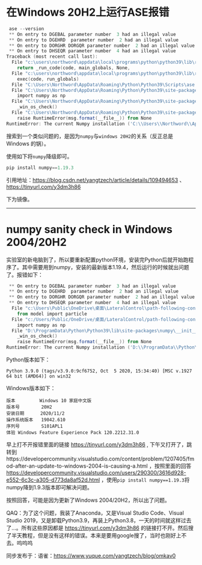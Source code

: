 

# 在Windows 20H2上运行ASE报错

```powershell
 ase --version
 ** On entry to DGEBAL parameter number  3 had an illegal value
 ** On entry to DGEHRD  parameter number  2 had an illegal value
 ** On entry to DORGHR DORGQR parameter number  2 had an illegal value
 ** On entry to DHSEQR parameter number  4 had an illegal value
Traceback (most recent call last):
  File "c:\users\northword\appdata\local\programs\python\python39\lib\runpy.py", line 197, in _run_module_as_main
    return _run_code(code, main_globals, None,
  File "c:\users\northword\appdata\local\programs\python\python39\lib\runpy.py", line 87, in _run_code
    exec(code, run_globals)
  File "C:\Users\Northword\AppData\Roaming\Python\Python39\Scripts\ase.exe\__main__.py", line 4, in <module>
  File "C:\Users\Northword\AppData\Roaming\Python\Python39\site-packages\ase\__init__.py", line 8, in <module>
    import numpy as np
  File "C:\Users\Northword\AppData\Roaming\Python\Python39\site-packages\numpy\__init__.py", line 305, in <module>
    _win_os_check()
  File "C:\Users\Northword\AppData\Roaming\Python\Python39\site-packages\numpy\__init__.py", line 302, in _win_os_check
    raise RuntimeError(msg.format(__file__)) from None
RuntimeError: The current Numpy installation ('C:\\Users\\Northword\\AppData\\Roaming\\Python\\Python39\\site-packages\\numpy\\__init__.py') fails to pass a sanity check due to a bug in the windows runtime. See this issue for more information: https://tinyurl.com/y3dm3h86
```

搜索到一个类似问题的，是因为`numpy`与`windows 20H2`的关系（反正总是Windows 的锅）。

使用如下将`numpy`降级即可。

```powershell
pip install numpy==1.19.3
```



引用地址：https://blog.csdn.net/yangtzech/article/details/109494653 、https://tinyurl.com/y3dm3h86

下为镜像。

---

# numpy sanity check in Windows 2004/20H2

实验室的新电脑到了，所以要重新配置python环境，安装完Python后就开始跑程序了。其中需要用到numpy，安装的最新版本1.19.4，然后运行的时候就出问题了。报错如下：

```powershell
 ** On entry to DGEBAL parameter number  3 had an illegal value
 ** On entry to DGEHRD  parameter number  2 had an illegal value
 ** On entry to DORGHR DORGQR parameter number  2 had an illegal value
 ** On entry to DHSEQR parameter number  4 had an illegal value
  File "c:\Users\Public\OneDrive\桌面\LateralControl\path-following-control\examples\pure_pursuit_control.py", line 5, in <module>
    from model import particle
  File "c:/Users/Public/OneDrive/桌面/LateralControl/path-following-control/examples/..\model\particle.py", line 1, in <module>
    import numpy as np
  File "D:\ProgramData\Python\Python39\lib\site-packages\numpy\__init__.py", line 305, in <module>
    _win_os_check()
    raise RuntimeError(msg.format(__file__)) from None
RuntimeError: The current Numpy installation ('D:\\ProgramData\\Python\\Python39\\lib\\site-packages\\numpy\\__init__.py') fails to pass a sanity check due to a bug in the windows runtime. See this issue for more information: https://tinyurl.com/y3dm3h86
```

Python版本如下：

```
Python 3.9.0 (tags/v3.9.0:9cf6752, Oct  5 2020, 15:34:40) [MSC v.1927 64 bit (AMD64)] on win32
```

Windows版本如下：

```
版本         Windows 10 家庭中文版
版本号        20H2
安装日期      2020/11/2
操作系统版本   19042.610
序列号        S101APL1
体验 Windows Feature Experience Pack 120.2212.31.0
```

早上打不开报错里面的链接 https://tinyurl.com/y3dm3h86 , 下午又打开了，跳转到https://developercommunity.visualstudio.com/content/problem/1207405/fmod-after-an-update-to-windows-2004-is-causing-a.html ，按照里面的回答 https://developercommunity.visualstudio.com/users/290300/3616d928-e552-6c3c-a305-d773da8af52d.html ，使用`pip install numpy==1.19.3`将numpy降到1.9.3版本即可解决问题。

按照回答，可能是因为更新了Windows 2004/20H2，所以出了问题。

QAQ：为了这个问题，我装了Anaconda，又是Visual Studio Code、Visual Studio 2019，又是卸载Python3.9，再装上Python3.8，一天的时间就这样过去了…。所有这些原因都是 https://tinyurl.com/y3dm3h86 的链接打不开。然后搜了半天教程，但是没有这样的错误。本来是要用google搜了，当时也刚好上不去。呜呜呜

同步发布于：语雀：https://www.yuque.com/yangtzech/blog/omkav0